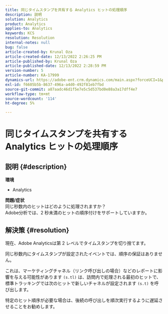 ```yaml
---
title: 同じタイムスタンプを共有する Analytics ヒットの処理順序
description: 説明
solution: Analytics
product: Analytics
applies-to: Analytics
keywords: KCS
resolution: Resolution
internal-notes: null
bug: false
article-created-by: Krunal Oza
article-created-date: 12/13/2022 2:26:25 PM
article-published-by: Krunal Oza
article-published-date: 12/13/2022 2:28:59 PM
version-number: 5
article-number: KA-17999
dynamics-url: https://adobe-ent.crm.dynamics.com/main.aspx?forceUCI=1&pagetype=entityrecord&etn=knowledgearticle&id=c59aec1b-f27a-ed11-81ac-6045bd006b3d
exl-id: f6605b5b-8637-496a-a4d0-492f81eb7fbd
source-git-commit: a87aadc46d1f5e7e5c5d537bd0e88a3a17dff4e7
workflow-type: tm+mt
source-wordcount: '114'
ht-degree: 5%

---
```


# 同じタイムスタンプを共有する Analytics ヒットの処理順序

## 説明 {#description}

<b>環境</b>
- Analytics



<b>問題/症状</b><br>同じ秒数内のヒットはどのように処理されますか？<br>Adobe分析では、2 秒未満のヒットの順序付けをサポートしていますか。

## 解決策 {#resolution}


現在、Adobe Analyticsは第 2 レベルでタイムスタンプを切り捨てます。

同じ秒数内にタイムスタンプが設定されたイベントでは、順序の保証はありません。

これは、マーケティングチャネル（リンク呼び出しの場合）などのレポートに影響を与える可能性があります `(s.tl)` は、訪問内で処理される最初のヒットで、標準トラッキングでは次のヒットで新しいチャネルが設定されます `(s.t)` を呼び出します。

特定のヒット順序が必要な場合は、後続の呼び出しを順次実行するように遅延させることをお勧めします。
